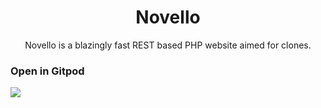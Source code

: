 <center>
<h1> Novello </h1>
  <p>Novello is a blazingly fast REST based PHP website aimed for clones. </p>
</center>

<h3> Open in Gitpod</h3>
<a href="https://gitpod.io/#https://github.com/Shigetorum635/Novello/"><img src="https://gitpod.io/button/open-in-gitpod.svg"></a>
